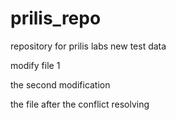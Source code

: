 # prilis_repo
repository for prilis labs
new test data

modify file 1

the second modification

the file after the conflict resolving
